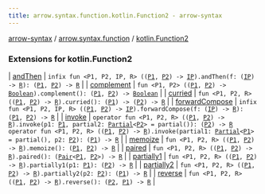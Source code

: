 ```yaml
---
title: arrow.syntax.function.kotlin.Function2 - arrow-syntax
---
```


[arrow-syntax](../../index.html) / [arrow.syntax.function](../index.html) / [kotlin.Function2](./index.html)

### Extensions for kotlin.Function2

| [andThen](and-then.html) | `infix fun <P1, P2, IP, R> ((`[`P1`](and-then.html#P1)`, `[`P2`](and-then.html#P2)`) -> `[`IP`](and-then.html#IP)`).andThen(f: (`[`IP`](and-then.html#IP)`) -> `[`R`](and-then.html#R)`): (`[`P1`](and-then.html#P1)`, `[`P2`](and-then.html#P2)`) -> `[`R`](and-then.html#R) |
| [complement](complement.html) | `fun <P1, P2> ((`[`P1`](complement.html#P1)`, `[`P2`](complement.html#P2)`) -> `[`Boolean`](https://kotlinlang.org/api/latest/jvm/stdlib/kotlin/-boolean/index.html)`).complement(): (`[`P1`](complement.html#P1)`, `[`P2`](complement.html#P2)`) -> `[`Boolean`](https://kotlinlang.org/api/latest/jvm/stdlib/kotlin/-boolean/index.html) |
| [curried](curried.html) | `fun <P1, P2, R> ((`[`P1`](curried.html#P1)`, `[`P2`](curried.html#P2)`) -> `[`R`](curried.html#R)`).curried(): (`[`P1`](curried.html#P1)`) -> (`[`P2`](curried.html#P2)`) -> `[`R`](curried.html#R) |
| [forwardCompose](forward-compose.html) | `infix fun <P1, P2, IP, R> ((`[`P1`](forward-compose.html#P1)`, `[`P2`](forward-compose.html#P2)`) -> `[`IP`](forward-compose.html#IP)`).forwardCompose(f: (`[`IP`](forward-compose.html#IP)`) -> `[`R`](forward-compose.html#R)`): (`[`P1`](forward-compose.html#P1)`, `[`P2`](forward-compose.html#P2)`) -> `[`R`](forward-compose.html#R) |
| [invoke](invoke.html) | `operator fun <P1, P2, R> ((`[`P1`](invoke.html#P1)`, `[`P2`](invoke.html#P2)`) -> `[`R`](invoke.html#R)`).invoke(p1: `[`P1`](invoke.html#P1)`, partial2: `[`Partial`](../-partial/index.html)`<`[`P2`](invoke.html#P2)`> = partial()): (`[`P2`](invoke.html#P2)`) -> `[`R`](invoke.html#R)<br>`operator fun <P1, P2, R> ((`[`P1`](invoke.html#P1)`, `[`P2`](invoke.html#P2)`) -> `[`R`](invoke.html#R)`).invoke(partial1: `[`Partial`](../-partial/index.html)`<`[`P1`](invoke.html#P1)`> = partial(), p2: `[`P2`](invoke.html#P2)`): (`[`P1`](invoke.html#P1)`) -> `[`R`](invoke.html#R) |
| [memoize](memoize.html) | `fun <P1, P2, R> ((`[`P1`](memoize.html#P1)`, `[`P2`](memoize.html#P2)`) -> `[`R`](memoize.html#R)`).memoize(): (`[`P1`](memoize.html#P1)`, `[`P2`](memoize.html#P2)`) -> `[`R`](memoize.html#R) |
| [paired](paired.html) | `fun <P1, P2, R> ((`[`P1`](paired.html#P1)`, `[`P2`](paired.html#P2)`) -> `[`R`](paired.html#R)`).paired(): (`[`Pair`](https://kotlinlang.org/api/latest/jvm/stdlib/kotlin/-pair/index.html)`<`[`P1`](paired.html#P1)`, `[`P2`](paired.html#P2)`>) -> `[`R`](paired.html#R) |
| [partially1](partially1.html) | `fun <P1, P2, R> ((`[`P1`](partially1.html#P1)`, `[`P2`](partially1.html#P2)`) -> `[`R`](partially1.html#R)`).partially1(p1: `[`P1`](partially1.html#P1)`): (`[`P2`](partially1.html#P2)`) -> `[`R`](partially1.html#R) |
| [partially2](partially2.html) | `fun <P1, P2, R> ((`[`P1`](partially2.html#P1)`, `[`P2`](partially2.html#P2)`) -> `[`R`](partially2.html#R)`).partially2(p2: `[`P2`](partially2.html#P2)`): (`[`P1`](partially2.html#P1)`) -> `[`R`](partially2.html#R) |
| [reverse](reverse.html) | `fun <P1, P2, R> ((`[`P1`](reverse.html#P1)`, `[`P2`](reverse.html#P2)`) -> `[`R`](reverse.html#R)`).reverse(): (`[`P2`](reverse.html#P2)`, `[`P1`](reverse.html#P1)`) -> `[`R`](reverse.html#R) |

